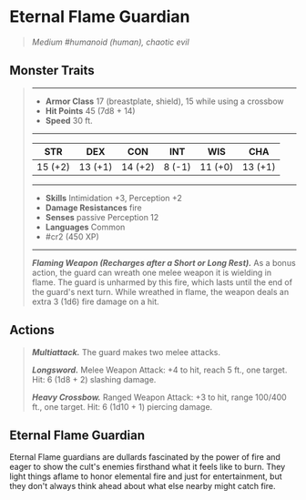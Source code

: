 # Eternal Flame Guardian
>*Medium #humanoid (human), chaotic evil*
## Monster Traits
>___
>- **Armor Class** 17 (breastplate, shield), 15 while using a crossbow
>- **Hit Points** 45 (7d8 + 14)
>- **Speed** 30 ft.
>___
>|STR|DEX|CON|INT|WIS|CHA|
>|:---:|:---:|:---:|:---:|:---:|:---:|
>|15 (+2)|13 (+1)|14 (+2)|8 (-1)|11 (+0)|13 (+1)|
>___
>- **Skills** Intimidation +3, Perception +2
>- **Damage Resistances** fire
>- **Senses** passive Perception 12
>- **Languages** Common
>- #cr2 (450 XP)
>___
>***Flaming Weapon (Recharges after a Short or Long Rest).*** As a bonus action, the guard can wreath one melee weapon it is wielding in flame. The guard is unharmed by this fire, which lasts until the end of the guard's next turn. While wreathed in flame, the weapon deals an extra 3 (1d6) fire damage on a hit.  
>
## Actions
>***Multiattack.*** The guard makes two melee attacks.  
>
>***Longsword.*** Melee Weapon Attack: +4 to hit, reach 5 ft., one target. Hit: 6 (1d8 + 2) slashing damage.  
>
>***Heavy Crossbow.*** Ranged Weapon Attack: +3 to hit, range 100/400 ft., one target. Hit: 6 (1d10 + 1) piercing damage.
## Eternal Flame Guardian
Eternal Flame guardians are dullards fascinated by the power of fire and eager to show the cult's enemies firsthand what it feels like to burn. They light things aflame to honor elemental fire and just for entertainment, but they don't always think ahead about what else nearby might catch fire.